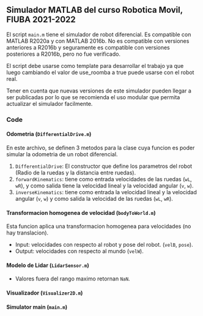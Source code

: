 ## Simulador MATLAB del curso Robotica Movil, FIUBA 2021-2022

El script `main.m` tiene el simulador de robot diferencial.
Es compatible con MATLAB R2020a y con MATLAB 2016b. No es compatible con versiones anteriores a R2016b y seguramente es compatible con versiones posteriores a R2016b, pero no fue verificado.

El script debe usarse como template para desarrollar el trabajo ya que luego cambiando el valor de use_roomba a true puede usarse con el robot real.

Tener en cuenta que nuevas versiones de este simulador pueden llegar a ser publicadas por lo que se recomienda el uso modular que permita actualizar el simulador facilmente.

### Code

#### Odometria (`DifferentialDrive.m`)
En este archivo, se definen 3 metodos para la clase cuya funcion es poder simular la odometria de un robot diferencial. 

1. `DifferentialDrive`: El constructor que define los parametros del robot (Radio de la ruedas y la distancia entre ruedas).
2. `forwardKinematics`: tiene como entrada velocidades de las ruedas (`wL`, `wR`), y como salida tiene la velocidad lineal y la velocidad angular (`v`, `w`).
3. `inverseKinematics`: tiene como entrada la velocidad lineal y la velocidad angular (`v`, `w`) y como salida la velocidad de las ruedas (`wL`, `wR`).


#### Transformacion homogenea de velocidad (`bodyToWorld.m`)

Esta funcion aplica una transformacion homogenea para velocidades (no hay translacion).

- Input: velocidades con respecto al robot y pose del robot. (`velB`, `pose`).
- Output: velocidades con respecto al mundo (`velW`).

#### Modelo de Lidar (`LidarSensor.m`)

- Valores fuera del rango maximo retornan `NaN`.

#### Visualizador (`Visualizer2D.m`)

#### Simulator main (`main.m`)
